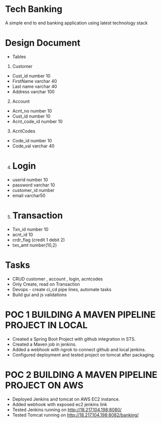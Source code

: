 # Tech Banking
A simple end to end banking application using latest technology stack


# Design Document

* Tables 

1) Customer 
  * Cust_id number 10
  * FirstName varchar 40
  * Last name varchar 40
  * Address varchar 100
2) Account
  * Acnt_no number 10
  * Cust_id number 10
  * Acnt_code_id number 10
3) AcntCodes
  * Code_id number 10
  * Code_val varchar 40
4) # Login
  * userid number 10
  * password varchar 10
  * customer_id number
  * email varchar50
5) # Transaction
  * Txn_id number 10
  * acnt_id 10
  * crdr_flag (credit 1 debit 2)
  * txn_amt number(10,2)

# Tasks
 * CRUD customer , account , login, acntcodes
 *  Only  Create, read on Transaction
 * Devops - create ci_cd pipe lines, automate tasks
 * Build gui and js validations 


# POC 1 BUILDING A MAVEN PIPELINE PROJECT IN LOCAL
*  Created a Spring Boot Project with github integration in STS.
*  Created a Maven job in jenkins.
*  Added a webhook with ngrok to connect github and local jenkins.
* Configured deployment and tested project on tomcat after packaging.

# POC 2 BUILDING A MAVEN PIPELINE PROJECT ON AWS
* Deployed Jenkins and tomcat on AWS EC2 instance.
* Added webhook with exposed ec2 jenkins link 
* Tested Jenkins running on http://18.217.104.198:8080/
* Tested Tomcat running on http://18.217.104.198:8082/banking/
